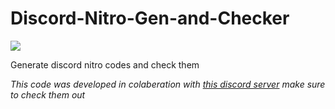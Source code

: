 # Discord-Nitro-Gen-and-Checker
![](https://cdn.discordapp.com/attachments/754989881901711411/806987377343070208/unknown.png)

Generate discord nitro codes and check them

*This code was developed in colaberation with [this discord server]() make sure to check them out*
